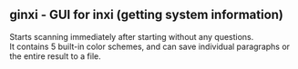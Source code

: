 ginxi - GUI for inxi (getting system information)
---
Starts scanning immediately after starting without any questions.  
It contains 5 built-in color schemes, and can save individual paragraphs or the entire result to a file.
